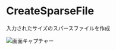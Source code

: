 # CreateSparseFile
入力されたサイズのスパースファイルを作成

![画面キャプチャー](https://github.com/kenjinote/CreateSparseFile/wiki/preview.png "画面キャプチャー")
